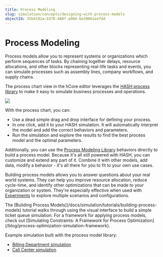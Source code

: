 ```yaml
---
title: Process Modeling
slug: simulation/concepts/designing-with-process-models
objectId: 35b4192a-b378-480f-a904-be39061eefdd
---
```


# Process Modeling

Process models allow you to represent systems or organizations which perform sequences of tasks. By chaining together delays, resource allocations, and other blocks representing real-life tasks and events, you can simulate processes such as assembly lines, company workflows, and supply chains.

The process chart view in the hCore editor leverages the [HASH process library](/@hash/process) to make it easy to simulate business processes and operations.

![](https://cdn-us1.hash.ai/site/docs/image%20%2850%29.png)

With the process chart, you can:

* Use a dead simple drag and drop interface for defining your process.
* In one click, add it to your HASH simulation. It will automatically interpret the model and add the correct behaviors and parameters.
* Run the simulation and explore the results to find the best process model and the optimal parameters.

Additionally, you can use the [Process Modeling Library](/@hash/process) behaviors directly to build a process model. Because it's all still powered with HASH, you can customize and extend any part of it. Combine it with other models, add data, modify a behavior - it's all there for you to fit to your own use cases.

Building process models allows you to answer questions about your real world systems. They can help you improve resource allocation, reduce cycle-time, and identify other optimizations that can be made to your organization or system. They're especially effective when used with [Experiments](/docs/simulation/creating-simulations/experiments/) to explore multiple scenarios and configurations.

<Hint style="info">
The [Building Process Models](/docs/simulation/tutorials/building-process-models) tutorial walks through using the visual interface to build a simple ticket queue simulation.
</Hint>

<Hint style="success">
For a framework for applying process models, check out [Simulating Constraints: A Framework for Process Optimization](/blog/process-optimization-simulation-framework).
</Hint>

Example simulation built with the process model library:

* [Billing Department simulation](https://core.hash.ai/@hash/billing-department-process/stable)
* [Call Center simulation](https://core.hash.ai/@hash/interconnected-call-center-single-agent/stable)

